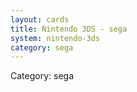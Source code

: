 ```yaml
---
layout: cards
title: Nintendo 3DS - sega
system: nintendo-3ds
category: sega
---
```

<div class="alert alert-secondary mb-4"><span class="i18n innerHTML-category">Category: </span><span class="i18n innerHTML-cat-sega">sega</span></div>
